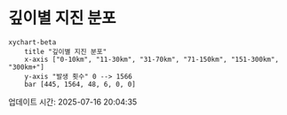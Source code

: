# 깊이별 지진 분포

```mermaid
xychart-beta
    title "깊이별 지진 분포"
    x-axis ["0-10km", "11-30km", "31-70km", "71-150km", "151-300km", "300km+"]
    y-axis "발생 횟수" 0 --> 1566
    bar [445, 1564, 48, 6, 0, 0]
```

업데이트 시간: 2025-07-16 20:04:35
